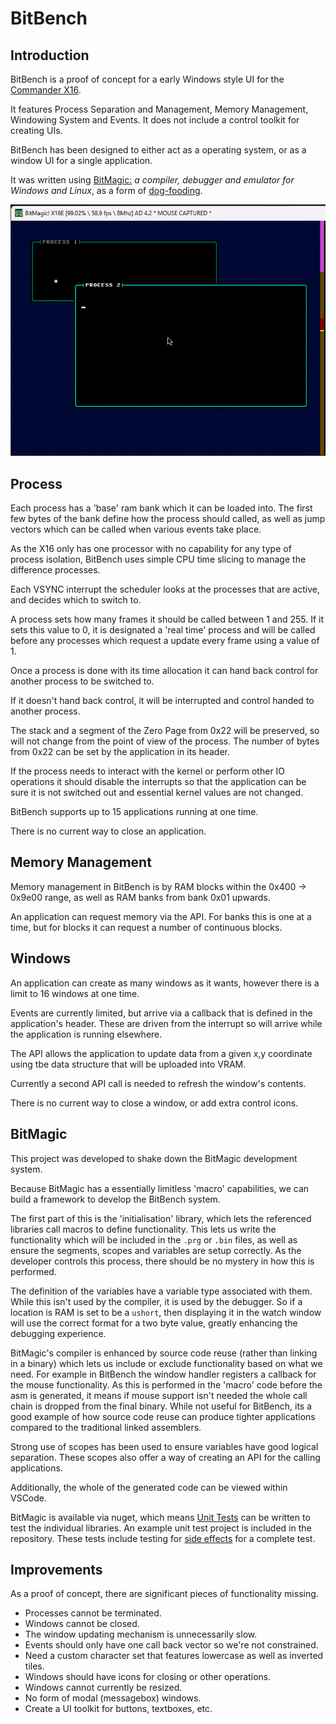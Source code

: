 # BitBench

## Introduction

BitBench is a proof of concept for a early Windows style UI for the [Commander X16](https://www.commanderx16.com/).

It features Process Separation and Management, Memory Management, Windowing System and Events. It does not include a control toolkit for creating UIs.

BitBench has been designed to either act as a operating system, or as a window UI for a single application.

It was written using [BitMagic:](https://bitmagic.org) *a compiler, debugger and emulator for Windows and Linux*, as a form of [dog-fooding](https://en.wikipedia.org/wiki/Eating_your_own_dog_food).

![Example](assets/bitbench.gif)

## Process

Each process has a 'base' ram bank which it can be loaded into. The first few bytes of the bank define how the process should called, as well as jump vectors which can be called when various events take place.

As the X16 only has one processor with no capability for any type of process isolation, BitBench uses simple CPU time slicing to manage the difference processes.

Each VSYNC interrupt the scheduler looks at the processes that are active, and decides which to switch to.

A process sets how many frames it should be called between 1 and 255. If it sets this value to 0, it is designated a 'real time' process and will be called before any processes which request a update every frame using a value of 1.

Once a process is done with its time allocation it can hand back control for another process to be switched to.

If it doesn't hand back control, it will be interrupted and control handed to another process.

The stack and a segment of the Zero Page from 0x22 will be preserved, so will not change from the point of view of the process. The number of bytes from 0x22 can be set by the application in its header.

If the process needs to interact with the kernel or perform other IO operations it should disable the interrupts so that the application can be sure it is not switched out and essential kernel values are not changed.

BitBench supports up to 15 applications running at one time.

There is no current way to close an application.

## Memory Management

Memory management in BitBench is by RAM blocks within the 0x400 -> 0x9e00 range, as well as RAM banks from bank 0x01 upwards.

An application can request memory via the API. For banks this is one at a time, but for blocks it can request a number of continuous blocks.

## Windows

An application can create as many windows as it wants, however there is a limit to 16 windows at one time.

Events are currently limited, but arrive via a callback that is defined in the application's header. These are driven from the interrupt so will arrive while the application is running elsewhere.

The API allows the application to update data from a given x,y coordinate using tbe data structure that will be uploaded into VRAM.

Currently a second API call is needed to refresh the window's contents.

There is no current way to close a window, or add extra control icons.

## BitMagic

This project was developed to shake down the BitMagic development system.

Because BitMagic has a essentially limitless 'macro' capabilities, we can build a framework to develop the BitBench system.

The first part of this is the 'initialisation' library, which lets the referenced libraries call macros to define functionality. This lets us write the functionality which will be included in the `.prg` or `.bin` files, as well as ensure the segments, scopes and variables are setup correctly. As the developer controls this process, there should be no mystery in how this is performed.

The definition of the variables have a variable type associated with them. While this isn't used by the compiler, it is used by the debugger. So if a location is RAM is set to be a `ushort`, then displaying it in the watch window will use the correct format for a two byte value, greatly enhancing the debugging experience.

BitMagic's compiler is enhanced by source code reuse (rather than linking in a binary) which lets us include or exclude functionality based on what we need. For example in BitBench the window handler registers a callback for the mouse functionality. As this is performed in the 'macro' code before the asm is generated, it means if mouse support isn't needed the whole call chain is dropped from the final binary. While not useful for BitBench, its a good example of how source code reuse can produce tighter applications compared to the traditional linked assemblers.

Strong use of scopes has been used to ensure variables have good logical separation. These scopes also offer a way of creating an API for the calling applications.

Additionally, the whole of the generated code can be viewed within VSCode.

BitMagic is available via nuget, which means [Unit Tests](https://github.com/Yazwh0/BitBench/tree/main/tests/BenchTests) can be written to test the individual libraries. An example unit test project is included in the repository. These tests include testing for [side effects](https://github.com/Yazwh0/BitBench/blob/main/tests/BenchTests/Scheduler/OneNormal.cs#L69) for a complete test.

## Improvements

As a proof of concept, there are significant pieces of functionality missing.

- Processes cannot be terminated.
- Windows cannot be closed.
- The window updating mechanism is unnecessarily slow.
- Events should only have one call back vector so we're not constrained.
- Need a custom character set that features lowercase as well as inverted tiles.
- Windows should have icons for closing or other operations.
- Windows cannot currently be resized.
- No form of modal (messagebox) windows.
- Create a UI toolkit for buttons, textboxes, etc.
